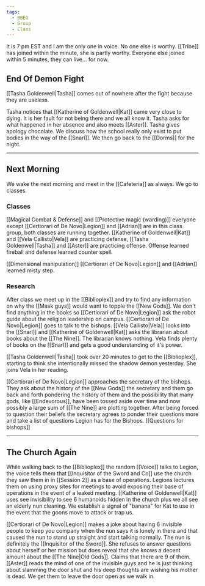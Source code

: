 ```yaml
---
tags:
  - BBEG
  - Group
  - Class
---
```

It is 7 pm EST and I am the only one in voice. No one else is worthy.
[[Tribe]] has joined within the minute, she is partly worthy.
Everyone else joined within 5 minutes, they can live... for now.

## End Of Demon Fight
[[Tasha Goldenwell|Tasha]] comes out of nowhere after the fight because they are useless.

Tasha notices that [[Katherine of Goldenwell|Kat]] came very close to dying. It is her fault for not being there and we all know it. Tasha asks for what happened in her absence and also meets [[Aster]]. Tasha gives apology chocolate. 
We discuss how the school really only exist to put bodies in the way of the [[Snarl]]. We then go back to the [[Dorms]] for the night.

---
## Next Morning
We wake the next morning and meet in the [[Cafeteria]] as always. We go to classes.

### Classes 
[[Magical Combat & Defense]] and [[Protective magic (warding)]]
everyone except [[Certiorari of De Novo|Legion]] and [[Adrian]] are in this class group, both classes are running together. 
[[Katherine of Goldenwell|Kat]] and [[Vela Callisto|Vela]] are practicing defense, [[Tasha Goldenwell|Tasha]] and [[Aster]] are practicing offense. 
Offense learned fireball and defense learned counter spell.

[[Dimensional manipulation]] 
[[Certiorari of De Novo|Legion]] and [[Adrian]] learned misty step.

### Research
After class we meet up in the [[Biblioplex]] and try to find any information on why the [[Mask guys]] would want to topple the [[New Gods]]. We don't find anything in the books so [[Certiorari of De Novo|Legion]] ask the robot guide about the religion leadership on campus. [[Certiorari of De Novo|Legion]] goes to talk to the bishops. [[Vela Callisto|Vela]] looks into the [[Snarl]] and [[Katherine of Goldenwell|Kat]] asks the librarian about books about the [[The Nine]]. The librarian knows nothing. Vela finds plenty of books on the [[Snarl]] and gets a good understanding of it's power.

[[Tasha Goldenwell|Tasha]] took over 20 minutes to get to the [[Biblioplex]], starting to think she intentionally missed the shadow demon yesterday. She joins Vela in her reading.

[[Certiorari of De Novo|Legion]] approaches the secretary of the bishops. They ask about the history of the [[New Gods]] the secretary and them go back and forth pondering the history of them and the possibility that many gods, like [[Endevorous]], have been tossed aside over time and now possibly a large sum of [[The Nine]] are plotting together. After being forced to question their beliefs the secretary agrees to ponder their questions more and take a list of questions Legion has for the Bishops. [[Questions for bishops]]

---
## The Church Again
While walking back to the [[Biblioplex]] the random [[Voice]] talks to Legion, the voice tells them that [[Inquisitor of the Sword and Co]] use the church they saw them in in [[Session 2]] as a base of operations. Legions lectures them on using proxy sites for meetings to avoid exposing their base of operations in the event of a leaked meeting. [[Katherine of Goldenwell|Kat]] uses see invisibility to see 6 humanoids hidden in the church plus we all see an elderly nun cleaning. We establish a signal of "banana" for Kat to use in the event that the goons move to attack or trap us.

[[Certiorari of De Novo|Legion]] makes a joke about having 6 invisible people to keep you company when the nun says it is lonely in there and that caused the nun to stand up straight and start talking normally. The nun is definitely the [[Inquisitor of the Sword]]. She refuses to answer questions about herself or her mission but does reveal that she knows a decent amount about the [[The Nine|Old Gods]]. Claims that there are 9 of them. [[Aster]] reads the mind of one of the invisible guys and he is just thinking about slamming the door shut and his deep thoughts are wishing his mother is dead. We get them to leave the door open as we walk in.